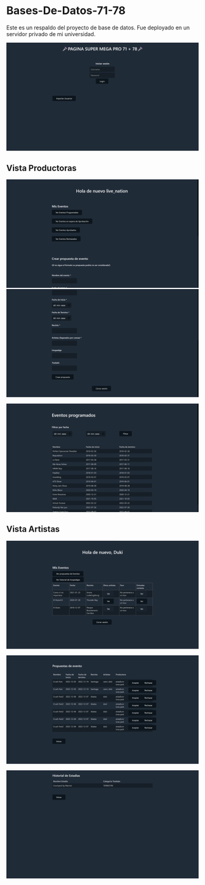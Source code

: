 # Bases-De-Datos-71-78

Este es un respaldo del proyecto de base de datos. Fue deployado en un servidor privado de mi universidad.

![imagen-vista-inicio-de-sesion](https://github.com/Dieguu21/respaldo-proyecto-bdd/blob/33aeeb5c0dc0c0d0a17c2c7a0cf01860ce27d4e8/readme-imgs/Captura%20de%20pantalla%202023-12-06%20210841.png)

## Vista Productoras

![imagen-vista-productoras-landing-page](https://github.com/Dieguu21/respaldo-proyecto-bdd/blob/33aeeb5c0dc0c0d0a17c2c7a0cf01860ce27d4e8/readme-imgs/Captura%20de%20pantalla%202023-12-06%20210913.png)\
![imagen-vista-productoras-landing-page-2](https://github.com/Dieguu21/respaldo-proyecto-bdd/blob/33aeeb5c0dc0c0d0a17c2c7a0cf01860ce27d4e8/readme-imgs/Captura%20de%20pantalla%202023-12-06%20210926.png)

![imagen-vista-productoras-vista-eventos-programados](https://github.com/Dieguu21/respaldo-proyecto-bdd/blob/33aeeb5c0dc0c0d0a17c2c7a0cf01860ce27d4e8/readme-imgs/Captura%20de%20pantalla%202023-12-06%20210933.png)

## Vista Artistas

![imagen-vista-artistas-landing-page](https://github.com/Dieguu21/respaldo-proyecto-bdd/blob/33aeeb5c0dc0c0d0a17c2c7a0cf01860ce27d4e8/readme-imgs/Captura%20de%20pantalla%202023-12-06%20210937.png)

![imagen-vista-artistas-vista-propuestas-de-eventos](https://github.com/Dieguu21/respaldo-proyecto-bdd/blob/33aeeb5c0dc0c0d0a17c2c7a0cf01860ce27d4e8/readme-imgs/Captura%20de%20pantalla%202023-12-06%20210941.png)

![imagen-vista-artistas-vista-historial-de-estadias](https://github.com/Dieguu21/respaldo-proyecto-bdd/blob/33aeeb5c0dc0c0d0a17c2c7a0cf01860ce27d4e8/readme-imgs/Captura%20de%20pantalla%202023-12-06%20210945.png)